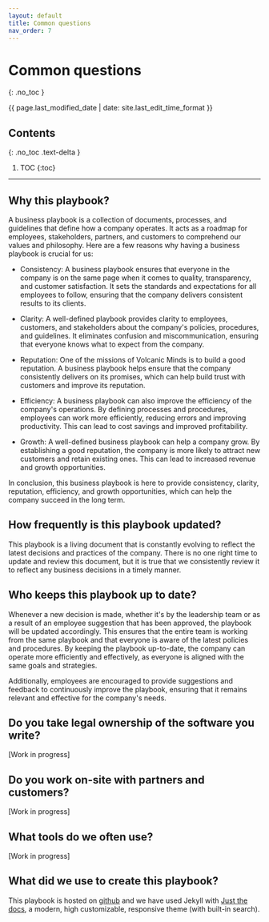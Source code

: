 ```yaml
---
layout: default
title: Common questions
nav_order: 7
---
```


# Common questions
{: .no_toc }

{{ page.last_modified_date | date: site.last_edit_time_format }}

## Contents
{: .no_toc .text-delta }

1. TOC
{:toc}

---

## Why this playbook?

A business playbook is a collection of documents, processes, and guidelines that define how a company operates. It acts as a roadmap for employees, stakeholders, partners, and customers to comprehend our values and philosophy. Here are a few reasons why having a business playbook is crucial for us:

- Consistency: A business playbook ensures that everyone in the company is on the same page when it comes to quality, transparency, and customer satisfaction. It sets the standards and expectations for all employees to follow, ensuring that the company delivers consistent results to its clients.

- Clarity: A well-defined playbook provides clarity to employees, customers, and stakeholders about the company's policies, procedures, and guidelines. It eliminates confusion and miscommunication, ensuring that everyone knows what to expect from the company.

- Reputation: One of the missions of Volcanic Minds is to build a good reputation. A business playbook helps ensure that the company consistently delivers on its promises, which can help build trust with customers and improve its reputation.

- Efficiency: A business playbook can also improve the efficiency of the company's operations. By defining processes and procedures, employees can work more efficiently, reducing errors and improving productivity. This can lead to cost savings and improved profitability.

- Growth: A well-defined business playbook can help a company grow. By establishing a good reputation, the company is more likely to attract new customers and retain existing ones. This can lead to increased revenue and growth opportunities.

In conclusion, this business playbook is here to provide consistency, clarity, reputation, efficiency, and growth opportunities, which can help the company succeed in the long term.

## How frequently is this playbook updated?

This playbook is a living document that is constantly evolving to reflect the latest decisions and practices of the company. There is no one right time to update and review this document, but it is true that we consistently review it to reflect any business decisions in a timely manner.

## Who keeps this playbook up to date?

Whenever a new decision is made, whether it's by the leadership team or as a result of an employee suggestion that has been approved, the playbook will be updated accordingly. This ensures that the entire team is working from the same playbook and that everyone is aware of the latest policies and procedures. By keeping the playbook up-to-date, the company can operate more efficiently and effectively, as everyone is aligned with the same goals and strategies.

Additionally, employees are encouraged to provide suggestions and feedback to continuously improve the playbook, ensuring that it remains relevant and effective for the company's needs.

## Do you take legal ownership of the software you write?

[Work in progress]

## Do you work on-site with partners and customers?

[Work in progress]

## What tools do we often use?

[Work in progress]

## What did we use to create this playbook?

This playbook is hosted on [github](https://github.com/volcanicminds/volcanic-minds-playbook) and we have used Jekyll with [Just the docs](https://github.com/just-the-docs/just-the-docs), a modern, high customizable, responsive theme (with built-in search).
